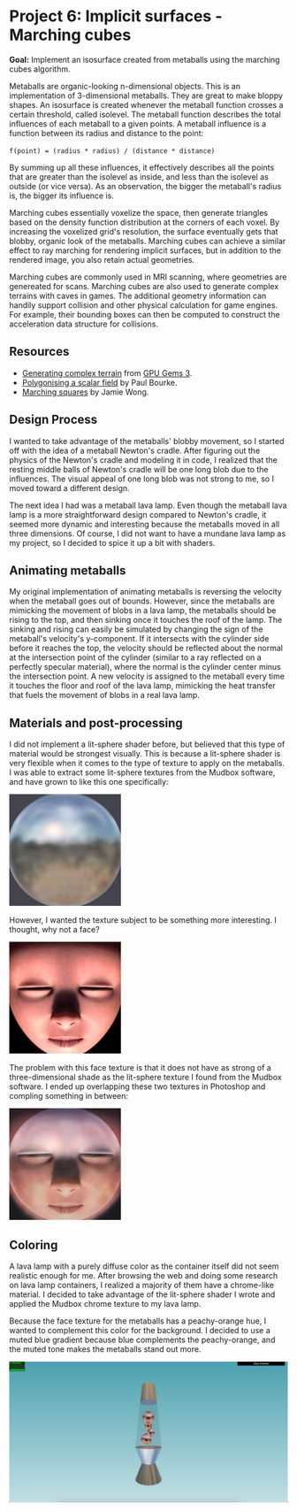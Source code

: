 # Project 6: Implicit surfaces - Marching cubes

**Goal:** Implement an isosurface created from metaballs using the marching cubes algorithm. 

Metaballs are organic-looking n-dimensional objects. This is an implementation of 3-dimensional metaballs. They are great to make bloppy shapes. An isosurface is created whenever the metaball function crosses a certain threshold, called isolevel. The metaball function describes the total influences of each metaball to a given points. A metaball influence is a function between its radius and distance to the point:

`f(point) = (radius * radius) / (distance * distance)`

By summing up all these influences, it effectively describes all the points that are greater than the isolevel as inside, and less than the isolevel as outside (or vice versa). As an observation, the bigger the metaball's radius is, the bigger its influence is.

Marching cubes essentially voxelize the space, then generate triangles based on the density function distribution at the corners of each voxel. By increasing the voxelized grid's resolution, the surface eventually gets that blobby, organic look of the metaballs. Marching cubes can achieve a similar effect to ray marching for rendering implicit surfaces, but in addition to the rendered image, you also retain actual geometries. 

Marching cubes are commonly used in MRI scanning, where geometries are genereated for scans. Marching cubes are also used to generate complex terrains with caves in games. The additional geometry information can handily support collision and other physical calculation for game engines. For example, their bounding boxes can then be computed to construct the acceleration data structure for collisions.

## Resources
- [Generating complex terrain](https://developer.nvidia.com/gpugems/GPUGems3/gpugems3_ch01.html) from [GPU Gems 3](https://developer.nvidia.com/gpugems/GPUGems3/gpugems3_pref01.html).
- [Polygonising a scalar field](http://paulbourke.net/geometry/polygonise/) by Paul Bourke.
- [Marching squares](http://jamie-wong.com/2014/08/19/metaballs-and-marching-squares/) by Jamie Wong.

## Design Process
I wanted to take advantage of the metaballs' blobby movement, so I started off with the idea of a metaball Newton's cradle. After figuring out the physics of the Newton's cradle and modeling it in code, I realized that the resting middle balls of Newton's cradle will be one long blob due to the influences. The visual appeal of one long blob was not strong to me, so I moved toward a different design. 

The next idea I had was a metaball lava lamp. Even though the metaball lava lamp is a more straightforward design compared to Newton's cradle, it seemed more dynamic and interesting because the metaballs moved in all three dimensions. Of course, I did not want to have a mundane lava lamp as my project, so I decided to spice it up a bit with shaders.

## Animating metaballs
My original implementation of animating metaballs is reversing the velocity when the metaball goes out of bounds. However, since the metaballs are mimicking the movement of blobs in a lava lamp, the metaballs should be rising to the top, and then sinking once it touches the roof of the lamp. The sinking and rising can easily be simulated by changing the sign of the metaball's velocity's y-component. If it intersects with the cylinder side before it reaches the top, the velocity should be reflected about the normal at the intersection point of the cylinder (similar to a ray reflected on a perfectly specular material), where the normal is the cylinder center minus the intersection point. A new velocity is assigned to the metaball every time it touches the floor and roof of the lava lamp, mimicking the heat transfer that fuels the movement of blobs in a real lava lamp.

## Materials and post-processing
I did not implement a lit-sphere shader before, but believed that this type of material would be strongest visually. This is because a lit-sphere shader is very flexible when it comes to the type of texture to apply on the metaballs. I was able to extract some lit-sphere textures from the Mudbox software, and have grown to like this one specifically:

![](./src/assets/metal.png)

However, I wanted the texture subject to be something more interesting. I thought, why not a face?

![](./src/assets/baby2.png)

The problem with this face texture is that it does not have as strong of a three-dimensional shade as the lit-sphere texture I found from the Mudbox software. I ended up overlapping these two textures in Photoshop and compling something in between:

![](./src/assets/babymix2.png)

## Coloring
A lava lamp with a purely diffuse color as the container itself did not seem realistic enough for me. After browsing the web and doing some research on lava lamp containers, I realized a majority of them have a chrome-like material. I decided to take advantage of the lit-sphere shader I wrote and applied the Mudbox chrome texture to my lava lamp.

Because the face texture for the metaballs has a peachy-orange hue, I wanted to complement this color for the background. I decided to use a muted blue gradient because blue complements the peachy-orange, and the muted tone makes the metaballs stand out more.

![](./src/assets/screenshot.png)



